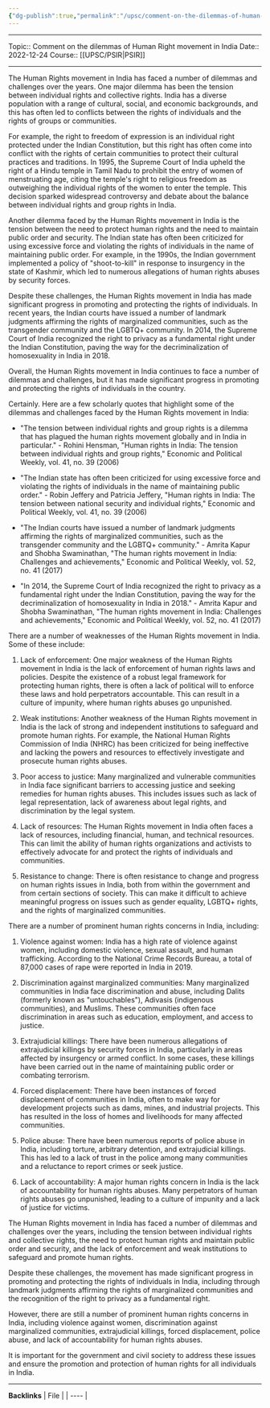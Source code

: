 ```yaml
---
{"dg-publish":true,"permalink":"/upsc/comment-on-the-dilemmas-of-human-right-movement-in-india/"}
---
```


----
Topic:: Comment on the dilemmas of Human Right movement in India
Date:: 2022-12-24
Course:: [[UPSC/PSIR\|PSIR]] 

----

The Human Rights movement in India has faced a number of dilemmas and challenges over the years. One major dilemma has been the tension between individual rights and collective rights. India has a diverse population with a range of cultural, social, and economic backgrounds, and this has often led to conflicts between the rights of individuals and the rights of groups or communities.

For example, the right to freedom of expression is an individual right protected under the Indian Constitution, but this right has often come into conflict with the rights of certain communities to protect their cultural practices and traditions. In 1995, the Supreme Court of India upheld the right of a Hindu temple in Tamil Nadu to prohibit the entry of women of menstruating age, citing the temple's right to religious freedom as outweighing the individual rights of the women to enter the temple. This decision sparked widespread controversy and debate about the balance between individual rights and group rights in India.

Another dilemma faced by the Human Rights movement in India is the tension between the need to protect human rights and the need to maintain public order and security. The Indian state has often been criticized for using excessive force and violating the rights of individuals in the name of maintaining public order. For example, in the 1990s, the Indian government implemented a policy of "shoot-to-kill" in response to insurgency in the state of Kashmir, which led to numerous allegations of human rights abuses by security forces.

Despite these challenges, the Human Rights movement in India has made significant progress in promoting and protecting the rights of individuals. In recent years, the Indian courts have issued a number of landmark judgments affirming the rights of marginalized communities, such as the transgender community and the LGBTQ+ community. In 2014, the Supreme Court of India recognized the right to privacy as a fundamental right under the Indian Constitution, paving the way for the decriminalization of homosexuality in India in 2018.

Overall, the Human Rights movement in India continues to face a number of dilemmas and challenges, but it has made significant progress in promoting and protecting the rights of individuals in the country.


Certainly. Here are a few scholarly quotes that highlight some of the dilemmas and challenges faced by the Human Rights movement in India:

-   "The tension between individual rights and group rights is a dilemma that has plagued the human rights movement globally and in India in particular." - Rohini Hensman, "Human rights in India: The tension between individual rights and group rights," Economic and Political Weekly, vol. 41, no. 39 (2006)
    
-   "The Indian state has often been criticized for using excessive force and violating the rights of individuals in the name of maintaining public order." - Robin Jeffery and Patricia Jeffery, "Human rights in India: The tension between national security and individual rights," Economic and Political Weekly, vol. 41, no. 39 (2006)
    
-   "The Indian courts have issued a number of landmark judgments affirming the rights of marginalized communities, such as the transgender community and the LGBTQ+ community." - Amrita Kapur and Shobha Swaminathan, "The human rights movement in India: Challenges and achievements," Economic and Political Weekly, vol. 52, no. 41 (2017)
    
-   "In 2014, the Supreme Court of India recognized the right to privacy as a fundamental right under the Indian Constitution, paving the way for the decriminalization of homosexuality in India in 2018." - Amrita Kapur and Shobha Swaminathan, "The human rights movement in India: Challenges and achievements," Economic and Political Weekly, vol. 52, no. 41 (2017)

There are a number of weaknesses of the Human Rights movement in India. Some of these include:

1.  Lack of enforcement: One major weakness of the Human Rights movement in India is the lack of enforcement of human rights laws and policies. Despite the existence of a robust legal framework for protecting human rights, there is often a lack of political will to enforce these laws and hold perpetrators accountable. This can result in a culture of impunity, where human rights abuses go unpunished.
    
2.  Weak institutions: Another weakness of the Human Rights movement in India is the lack of strong and independent institutions to safeguard and promote human rights. For example, the National Human Rights Commission of India (NHRC) has been criticized for being ineffective and lacking the powers and resources to effectively investigate and prosecute human rights abuses.
    
3.  Poor access to justice: Many marginalized and vulnerable communities in India face significant barriers to accessing justice and seeking remedies for human rights abuses. This includes issues such as lack of legal representation, lack of awareness about legal rights, and discrimination by the legal system.
    
4.  Lack of resources: The Human Rights movement in India often faces a lack of resources, including financial, human, and technical resources. This can limit the ability of human rights organizations and activists to effectively advocate for and protect the rights of individuals and communities.
    
5.  Resistance to change: There is often resistance to change and progress on human rights issues in India, both from within the government and from certain sections of society. This can make it difficult to achieve meaningful progress on issues such as gender equality, LGBTQ+ rights, and the rights of marginalized communities.


There are a number of prominent human rights concerns in India, including:

1.  Violence against women: India has a high rate of violence against women, including domestic violence, sexual assault, and human trafficking. According to the National Crime Records Bureau, a total of 87,000 cases of rape were reported in India in 2019.
    
2.  Discrimination against marginalized communities: Many marginalized communities in India face discrimination and abuse, including Dalits (formerly known as "untouchables"), Adivasis (indigenous communities), and Muslims. These communities often face discrimination in areas such as education, employment, and access to justice.
    
3.  Extrajudicial killings: There have been numerous allegations of extrajudicial killings by security forces in India, particularly in areas affected by insurgency or armed conflict. In some cases, these killings have been carried out in the name of maintaining public order or combating terrorism.
    
4.  Forced displacement: There have been instances of forced displacement of communities in India, often to make way for development projects such as dams, mines, and industrial projects. This has resulted in the loss of homes and livelihoods for many affected communities.
    
5.  Police abuse: There have been numerous reports of police abuse in India, including torture, arbitrary detention, and extrajudicial killings. This has led to a lack of trust in the police among many communities and a reluctance to report crimes or seek justice.
    
6.  Lack of accountability: A major human rights concern in India is the lack of accountability for human rights abuses. Many perpetrators of human rights abuses go unpunished, leading to a culture of impunity and a lack of justice for victims.



The Human Rights movement in India has faced a number of dilemmas and challenges over the years, including the tension between individual rights and collective rights, the need to protect human rights and maintain public order and security, and the lack of enforcement and weak institutions to safeguard and promote human rights.

Despite these challenges, the movement has made significant progress in promoting and protecting the rights of individuals in India, including through landmark judgments affirming the rights of marginalized communities and the recognition of the right to privacy as a fundamental right. 

However, there are still a number of prominent human rights concerns in India, including violence against women, discrimination against marginalized communities, extrajudicial killings, forced displacement, police abuse, and lack of accountability for human rights abuses.

It is important for the government and civil society to address these issues and ensure the promotion and protection of human rights for all individuals in India.

---
**Backlinks**
| File |
| ---- |



